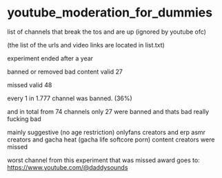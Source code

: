 # youtube_moderation_for_dummies
list of channels that break the tos and are up (ignored by youtube ofc)

(the list of the urls and video links are located in list.txt)

experiment ended after a year

banned or removed bad content valid
27

missed valid
48

every 1 in 1.777 channel was banned. (36%)

and in total from 74 channels only 27 were banned and thats bad really fucking bad

mainly suggestive (no age restriction) onlyfans creators and erp asmr creators and gacha heat (gacha life softcore porn) content creators were missed

worst channel from this experiment that was missed award goes to:
https://www.youtube.com/@daddysounds
